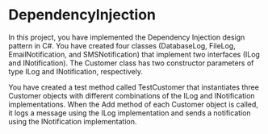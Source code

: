 # DependencyInjection

In this project, you have implemented the Dependency Injection design pattern in C#. You have created four classes (DatabaseLog, FileLog, EmailNotification, and SMSNotification) that implement two interfaces (ILog and INotification). The Customer class has two constructor parameters of type ILog and INotification, respectively.

You have created a test method called TestCustomer that instantiates three Customer objects with different combinations of the ILog and INotification implementations. When the Add method of each Customer object is called, it logs a message using the ILog implementation and sends a notification using the INotification implementation.
